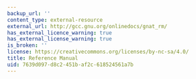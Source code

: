 ```yaml
---
backup_url: ''
content_type: external-resource
external_url: http://gcc.gnu.org/onlinedocs/gnat_rm/
has_external_licence_warning: true
has_external_license_warning: true
is_broken: ''
license: https://creativecommons.org/licenses/by-nc-sa/4.0/
title: Reference Manual
uid: 7639d097-d8c2-451b-af2c-618524561a7b
---
```

